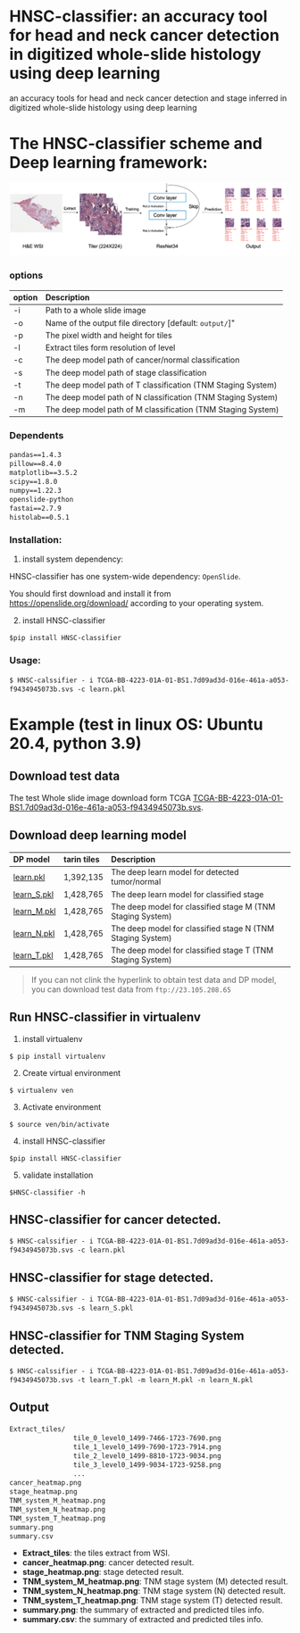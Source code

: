 # **HNSC-classifier: an accuracy tool for head and neck cancer detection in digitized whole-slide histology using deep learning**

an accuracy tools for head and neck cancer detection and stage inferred in digitized whole-slide histology using deep learning

# The HNSC-classifier scheme and Deep learning framework:

![Workflow](https://github.com/yangfangs/HNSC-classifier/blob/main/scheme/scheme.png)


### options

| option | Description                                                                                                                          |
|:-------|:-------------------------------------------------------------------------------------------------------------------------------------|
| -i     | Path to a whole slide image                                                                                                          |
| -o     | Name of the output file directory [default: `output/`]"                                                                              |
| -p     | The pixel width and height for tiles                                                                                                 |
| -l     | Extract tiles form resolution of level                                                                                               |
| -c     | The deep model path of cancer/normal classification                                                                                  |
| -s     | The deep model path of stage classification                                                                                          |
| -t     | The deep model path of T classification (TNM Staging System)                                                                         |
| -n     | The deep model path of N classification (TNM Staging System)                                                                         |
| -m     | The deep model path of M classification (TNM Staging System)                                                                         |

### Dependents

```angular2html
pandas==1.4.3
pillow==8.4.0
matplotlib==3.5.2
scipy==1.8.0
numpy==1.22.3
openslide-python
fastai==2.7.9
histolab==0.5.1
```


### Installation:
1. install system dependency:

HNSC-classifier has one system-wide dependency: `OpenSlide`.

You should first download and install it from https://openslide.org/download/ according to your operating system.

2. install HNSC-classifier

```angular2html
$pip install HNSC-classifier
```


### Usage:

```angular2html
$ HNSC-calssifier - i TCGA-BB-4223-01A-01-BS1.7d09ad3d-016e-461a-a053-f9434945073b.svs -c learn.pkl
```

# Example (test in linux OS: Ubuntu 20.4, python 3.9)

## Download test data
The test Whole slide image download form TCGA [TCGA-BB-4223-01A-01-BS1.7d09ad3d-016e-461a-a053-f9434945073b.svs](https://bit.ly/3CqLyJt).

## Download deep learning model
| DP model        | tarin tiles                                                  | Description                                                   |
|:----------------|:-------------------------------------------------------------|:--------------------------------------------------------------|
| [learn.pkl](https://bit.ly/3RKzVTy)   | 1,392,135                                                    | The deep learn model for detected tumor/normal                |
| [learn_S.pkl](https://bit.ly/3EtE7nx) | 1,428,765                                                    | The deep learn model for classified stage                     |
| [learn_M.pkl](https://bit.ly/3CqM0r9) | 1,428,765                                                    | The deep model for classified stage M (TNM Staging System)    |
| [learn_N.pkl](https://bit.ly/3SPPbjq) | 1,428,765                                                    | The deep model for classified stage N (TNM Staging System)    |
| [learn_T.pkl](https://bit.ly/3EAF25J) | 1,428,765                                                    | The deep model for classified stage T (TNM Staging System)    |
 
> If you can not clink the hyperlink to obtain test data and DP model, you can download test data from `ftp://23.105.208.65`

## Run HNSC-classifier in virtualenv
1. install virtualenv

```angular2html
$ pip install virtualenv
```

2. Create virtual environment 
```angular2html
$ virtualenv ven
```
3. Activate environment
```angular2html
$ source ven/bin/activate
```
4. install HNSC-classifier

```angular2html
$pip install HNSC-classifier
```
5. validate installation

```angular2html
$HNSC-classifier -h
```

## HNSC-classifier for cancer detected.

```angular2html
$ HNSC-calssifier - i TCGA-BB-4223-01A-01-BS1.7d09ad3d-016e-461a-a053-f9434945073b.svs -c learn.pkl
```
## HNSC-classifier for stage detected.

```angular2html
$ HNSC-calssifier - i TCGA-BB-4223-01A-01-BS1.7d09ad3d-016e-461a-a053-f9434945073b.svs -s learn_S.pkl
```
                                                        
## HNSC-classifier for TNM Staging System detected.

```angular2html
$ HNSC-calssifier - i TCGA-BB-4223-01A-01-BS1.7d09ad3d-016e-461a-a053-f9434945073b.svs -t learn_T.pkl -m learn_M.pkl -n learn_N.pkl
```
## Output
```
Extract_tiles/  
                tile_0_level0_1499-7466-1723-7690.png
                tile_1_level0_1499-7690-1723-7914.png
                tile_2_level0_1499-8810-1723-9034.png
                tile_3_level0_1499-9034-1723-9258.png
                ...
cancer_heatmap.png
stage_heatmap.png
TNM_system_M_heatmap.png
TNM_system_N_heatmap.png
TNM_system_T_heatmap.png
summary.png
summary.csv

```
* **Extract_tiles**: the tiles extract from WSI. 
* **cancer_heatmap.png**: cancer detected result.
* **stage_heatmap.png**: stage detected result.
* **TNM_system_M_heatmap.png**: TNM stage system (M) detected result.
* **TNM_system_N_heatmap.png**: TNM stage system (N) detected result.
* **TNM_system_T_heatmap.png**: TNM stage system (T) detected result.
* **summary.png**: the summary of extracted and predicted tiles info.
* **summary.csv**: the summary of extracted and predicted tiles info.
